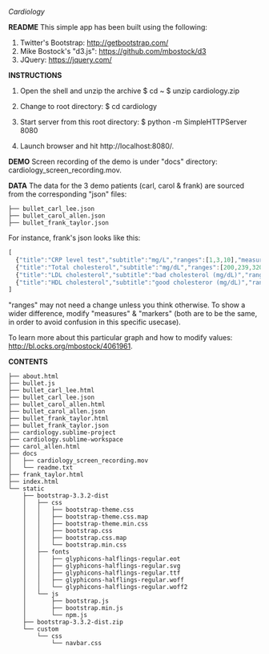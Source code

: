 *Cardiology*

**README**
This simple app has been built using the following:
1. Twitter's Bootstrap: http://getbootstrap.com/
2. Mike Bostock's "d3.js": https://github.com/mbostock/d3
3. JQuery: https://jquery.com/

**INSTRUCTIONS**
1. Open the shell and unzip the archive
$ cd ~
$ unzip cardiology.zip

2. Change to root directory:
$ cd cardiology

3. Start server from this root directory:
$ python -m SimpleHTTPServer 8080

4. Launch browser and hit http://localhost:8080/.

**DEMO**
Screen recording of the demo is under "docs" directory: cardiology_screen_recording.mov.

**DATA**
The data for the 3 demo patients (carl, carol & frank) are sourced from the corresponding "json" files:
```
├── bullet_carl_lee.json
├── bullet_carol_allen.json
├── bullet_frank_taylor.json
```

For instance, frank's json looks like this:
```javascript
[
  {"title":"CRP level test","subtitle":"mg/L","ranges":[1,3,10],"measures":[0.6],"markers":[0.6]},
  {"title":"Total cholesterol","subtitle":"mg/dL","ranges":[200,239,320],"measures":[141],"markers":[141]},
  {"title":"LDL cholesterol","subtitle":"bad cholesterol (mg/dL)","ranges":[159,189,300],"measures":[102],"markers":[102]},
  {"title":"HDL cholesterol","subtitle":"good cholesteror (mg/dL)","ranges":[100,129,159],"measures":[39],"markers":[39]}
]
```

"ranges" may not need a change unless you think otherwise. To show a wider difference, modify "measures" & "markers" (both are to be the same, in order to avoid confusion in this specific usecase).

To learn more about this particular graph and how to modify values: http://bl.ocks.org/mbostock/4061961.

**CONTENTS**
```
├── about.html
├── bullet.js
├── bullet_carl_lee.html
├── bullet_carl_lee.json
├── bullet_carol_allen.html
├── bullet_carol_allen.json
├── bullet_frank_taylor.html
├── bullet_frank_taylor.json
├── cardiology.sublime-project
├── cardiology.sublime-workspace
├── carol_allen.html
├── docs
│   ├── cardiology_screen_recording.mov
│   └── readme.txt
├── frank_taylor.html
├── index.html
└── static
    ├── bootstrap-3.3.2-dist
    │   ├── css
    │   │   ├── bootstrap-theme.css
    │   │   ├── bootstrap-theme.css.map
    │   │   ├── bootstrap-theme.min.css
    │   │   ├── bootstrap.css
    │   │   ├── bootstrap.css.map
    │   │   └── bootstrap.min.css
    │   ├── fonts
    │   │   ├── glyphicons-halflings-regular.eot
    │   │   ├── glyphicons-halflings-regular.svg
    │   │   ├── glyphicons-halflings-regular.ttf
    │   │   ├── glyphicons-halflings-regular.woff
    │   │   └── glyphicons-halflings-regular.woff2
    │   └── js
    │       ├── bootstrap.js
    │       ├── bootstrap.min.js
    │       └── npm.js
    ├── bootstrap-3.3.2-dist.zip
    └── custom
        └── css
            └── navbar.css
```
